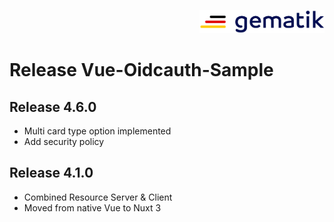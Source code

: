 <div style='text-align: right; margin-top: 30px'>
  <img alt='Gematik Logo' style='height: 37px' src="src/assets/Gematik_Logo_Flag.png"/>
</div>

# Release Vue-Oidcauth-Sample

## Release 4.6.0
* Multi card type option implemented
* Add security policy

## Release 4.1.0
* Combined Resource Server & Client
* Moved from native Vue to Nuxt 3
